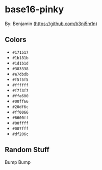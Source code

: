 # base16-pinky

By: Benjamin (https://github.com/b3nj5m1n)

## Colors

* `#171517`
* `#1b181b`
* `#1d1b1d`
* `#383338`
* `#e7dbdb`
* `#f5f5f5`
* `#ffffff`
* `#f7f3f7`
* `#ffa600`
* `#00ff66`
* `#20df6c`
* `#ff0066`
* `#6600ff`
* `#00ffff`
* `#007fff`
* `#df206c`

## Random Stuff

Bump
Bump
